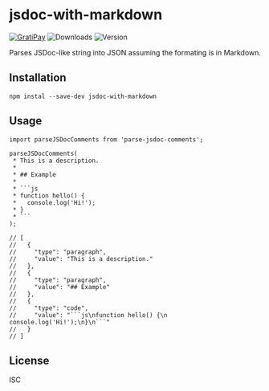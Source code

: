 # jsdoc-with-markdown

[![GratiPay](https://img.shields.io/gratipay/user/alexgorbatchev.svg)](https://gratipay.com/alexgorbatchev/)
![Downloads](https://img.shields.io/npm/dm/jsdoc-with-markdown.svg)
![Version](https://img.shields.io/npm/v/jsdoc-with-markdown.svg)

Parses JSDoc-like string into JSON assuming the formating is in Markdown.

## Installation

```
npm instal --save-dev jsdoc-with-markdown
```

## Usage

```
import parseJSDocComments from 'parse-jsdoc-comments';

parseJSDocComments(
 * This is a description.
 *
 * ## Example
 *
 * ```js
 * function hello() {
 *   console.log('Hi!');
 * }
 * ```
);

// [
//   {
//     "type": "paragraph",
//     "value": "This is a description."
//   },
//   {
//     "type": "paragraph",
//     "value": "## Example"
//   },
//   {
//     "type": "code",
//     "value": "```js\nfunction hello() {\n  console.log('Hi!');\n}\n```"
//   }
// ]
```

## License

ISC
